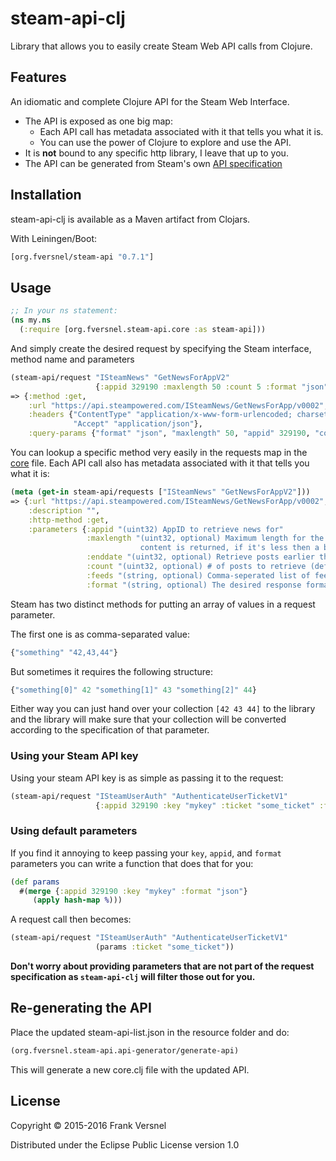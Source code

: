 # steam-api-clj

Library that allows you to easily create Steam Web API calls from Clojure.

## Features

An idiomatic and complete Clojure API for the Steam Web Interface.

- The API is exposed as one big map:
  - Each API call has metadata associated with it that tells you what it is.
  - You can use the power of Clojure to explore and use the API.
- It is **not** bound to any specific http library, I leave that up to you.
- The API can be generated from Steam's own [API specification](http://api.steampowered.com/ISteamWebAPIUtil/GetSupportedAPIList/v0001/?format=json)

## Installation

steam-api-clj is available as a Maven artifact from Clojars.

With Leiningen/Boot:

```clojure
[org.fversnel/steam-api "0.7.1"]
```

## Usage

```clojure
;; In your ns statement:
(ns my.ns
  (:require [org.fversnel.steam-api.core :as steam-api]))
```

And simply create the desired request by specifying the Steam interface, method name and parameters

```clojure
(steam-api/request "ISteamNews" "GetNewsForAppV2"
                   {:appid 329190 :maxlength 50 :count 5 :format "json"})
=> {:method :get,
    :url "https://api.steampowered.com/ISteamNews/GetNewsForApp/v0002",
    :headers {"ContentType" "application/x-www-form-urlencoded; charset=utf-8",
              "Accept" "application/json"},
    :query-params {"format" "json", "maxlength" 50, "appid" 329190, "count" 5}}
```

You can lookup a specific method very easily in the requests map in the [core](./src/steam_api_clj/core.clj) file.
Each API call also has metadata associated with it that tells you what it is:

```clojure
(meta (get-in steam-api/requests ["ISteamNews" "GetNewsForAppV2"]))
=> {:url "https://api.steampowered.com/ISteamNews/GetNewsForApp/v0002",
    :description "",
    :http-method :get,
    :parameters {:appid "(uint32) AppID to retrieve news for"
                 :maxlength "(uint32, optional) Maximum length for the content to return, if this is 0 the full 
                             content is returned, if it's less then a blurb is generated to fit."
                 :enddate "(uint32, optional) Retrieve posts earlier than this date (unix epoch timestamp)"
                 :count "(uint32, optional) # of posts to retrieve (default 20)"
                 :feeds "(string, optional) Comma-seperated list of feed names to return news for"
                 :format "(string, optional) The desired response format: json, xml, or vdf. Default: json"}}
```

Steam has two distinct methods for putting an array of values in a request parameter.

The first one is as comma-separated value:

```clojure
{"something" "42,43,44"}
```

But sometimes it requires the following structure:

```clojure
{"something[0]" 42 "something[1]" 43 "something[2]" 44}
```

Either way you can just hand over your collection `[42 43 44]` to the library and the library
will make sure that your collection will be converted according to the specification
of that parameter.

### Using your Steam API key

Using your steam API key is as simple as passing it to the request:

```clojure
(steam-api/request "ISteamUserAuth" "AuthenticateUserTicketV1"
                   {:appid 329190 :key "mykey" :ticket "some_ticket" :format "json"})
```

### Using default parameters

If you find it annoying to keep passing your `key`, `appid`, and `format` parameters
you can write a function that does that for you:
```clojure
(def params
  #(merge {:appid 329190 :key "mykey" :format "json"}
     (apply hash-map %)))
```
A request call then becomes:
```clojure
(steam-api/request "ISteamUserAuth" "AuthenticateUserTicketV1"
                   (params :ticket "some_ticket"))
```
**Don't worry about providing parameters that are not part of the request
specification as `steam-api-clj` will filter those out for you.**

## Re-generating the API

Place the updated steam-api-list.json in the resource folder and do:

```clojure
(org.fversnel.steam-api.api-generator/generate-api)
```

This will generate a new core.clj file with the updated API.

## License

Copyright © 2015-2016 Frank Versnel

Distributed under the Eclipse Public License version 1.0
